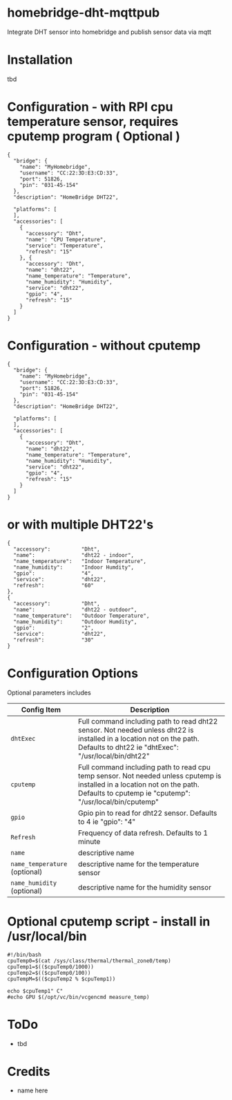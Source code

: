 # homebridge-dht-mqttpub
Integrate DHT sensor into homebridge and publish sensor data via mqtt

# Installation
tbd

# Configuration - with RPI cpu temperature sensor, requires cputemp program ( Optional )

```
{
  "bridge": {
    "name": "MyHomebridge",
    "username": "CC:22:3D:E3:CD:33",
    "port": 51826,
    "pin": "031-45-154"
  },
  "description": "HomeBridge DHT22",

  "platforms": [
  ],
  "accessories": [
    {
      "accessory": "Dht",
      "name": "CPU Temperature",
      "service": "Temperature",
      "refresh": "15"
    }, {
      "accessory": "Dht",
      "name": "dht22",
      "name_temperature": "Temperature",
      "name_humidity": "Humidity",
      "service": "dht22",
      "gpio": "4",
      "refresh": "15"
    }
  ]
}
```
# Configuration - without cputemp
```
{
  "bridge": {
    "name": "MyHomebridge",
    "username": "CC:22:3D:E3:CD:33",
    "port": 51826,
    "pin": "031-45-154"
  },
  "description": "HomeBridge DHT22",

  "platforms": [
  ],
  "accessories": [
    {
      "accessory": "Dht",
      "name": "dht22",
      "name_temperature": "Temperature",
      "name_humidity": "Humidity",
      "service": "dht22",
      "gpio": "4",
      "refresh": "15"
    }
  ]
}
```
# or with multiple DHT22's
```
{
  "accessory":          "Dht",
  "name":               "dht22 - indoor",
  "name_temperature":   "Indoor Temperature",
  "name_humidity":      "Indoor Humdity",
  "gpio":               "4",
  "service":            "dht22",
  "refresh":            "60"
},
{
  "accessory":          "Dht",
  "name":               "dht22 - outdoor",
  "name_temperature":   "Outdoor Temperature",
  "name_humidity":      "Outdoor Humdity",
  "gpio":               "2",
  "service":            "dht22",
  "refresh":            "30"
}

```

# Configuration Options

Optional parameters includes

| Config Item | Description |
| --- | --- |
| `dhtExec` | Full command including path to read dht22 sensor.  Not needed unless dht22 is installed in a location not on the path.  Defaults to dht22 ie "dhtExec": "/usr/local/bin/dht22" |
| `cputemp` | Full command including path to read cpu temp sensor.  Not needed unless cputemp is installed in a location not on the path.  Defaults to cputemp ie "cputemp": "/usr/local/bin/cputemp" |
| `gpio` | Gpio pin to read for dht22 sensor.  Defaults to 4 ie "gpio": "4" |
| `Refresh` | Frequency of data refresh. Defaults to 1 minute |
| `name` | descriptive name |
| `name_temperature` (optional)| descriptive name for the temperature sensor |
| `name_humidity` (optional)| descriptive name for the humidity sensor |


# Optional cputemp script - install in /usr/local/bin
```
#!/bin/bash
cpuTemp0=$(cat /sys/class/thermal/thermal_zone0/temp)
cpuTemp1=$(($cpuTemp0/1000))
cpuTemp2=$(($cpuTemp0/100))
cpuTempM=$(($cpuTemp2 % $cpuTemp1))

echo $cpuTemp1" C"
#echo GPU $(/opt/vc/bin/vcgencmd measure_temp)
```
# ToDo

* tbd

# Credits

* name here
